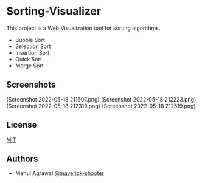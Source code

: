 # Sorting-Visualizer

This project is a Web Visualization tool for sorting algorithms.

- Bubble Sort
- Selection Sort
- Insertion Sort
- Quick Sort
- Merge Sort

## Screenshots

(Screenshot 2022-05-18 211607.png)
(Screenshot 2022-05-18 212223.png)
(Screenshot 2022-05-18 212319.png)
(Screenshot 2022-05-18 212519.png)

## License

[MIT](https://choosealicense.com/licenses/mit/)

## Authors

- Mehul Agrawal [@maverick-shooter](https://github.com/maverick-shooter)
